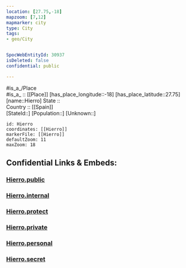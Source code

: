 ```yaml
---
location: [27.75,-18] 
mapzoom: [7,12] 
mapmarker: city 
type: City
tags:
- geo/City


SpocWebEntityId: 30937
isDeleted: false
confidential: public

---
```

#is_a_/Place  
#is_a_ :: [[Place]] 
[has_place_longitude::-18] 
[has_place_latitude::27.75] 
[name::Hierro] 
State ::  
Country :: [[Spain]]  
[StateId::] 
[Population::] 
[Unknown::] 


```leaflet
id: Hierro
coordinates: [[Hierro]] 
markerFile: [[Hierro]] 
defaultZoom: 11 
maxZoom: 18
```


## Confidential Links & Embeds: 

### [Hierro.public](/_public/\Earth\Continent\Europe\Europe~South\Spain\Provinces~Spain\Canary-Islands\counties~Islas_Canarias\Santa_Cruz_de_Tenerife\CityHierro.public.md) 

### [Hierro.internal](/_internal/\Earth\Continent\Europe\Europe~South\Spain\Provinces~Spain\Canary-Islands\counties~Islas_Canarias\Santa_Cruz_de_Tenerife\CityHierro.internal.md) 

### [Hierro.protect](/_protect/\Earth\Continent\Europe\Europe~South\Spain\Provinces~Spain\Canary-Islands\counties~Islas_Canarias\Santa_Cruz_de_Tenerife\CityHierro.protect.md) 

### [Hierro.private](/_private/\Earth\Continent\Europe\Europe~South\Spain\Provinces~Spain\Canary-Islands\counties~Islas_Canarias\Santa_Cruz_de_Tenerife\CityHierro.private.md) 

### [Hierro.personal](/_personal/\Earth\Continent\Europe\Europe~South\Spain\Provinces~Spain\Canary-Islands\counties~Islas_Canarias\Santa_Cruz_de_Tenerife\CityHierro.personal.md) 

### [Hierro.secret](/_secret/\Earth\Continent\Europe\Europe~South\Spain\Provinces~Spain\Canary-Islands\counties~Islas_Canarias\Santa_Cruz_de_Tenerife\CityHierro.secret.md)


